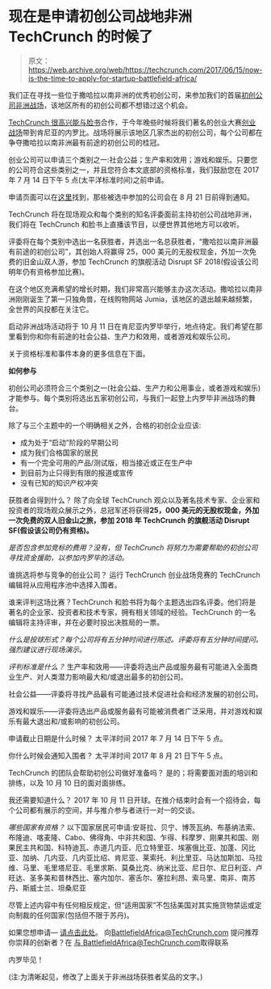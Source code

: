 # 现在是申请初创公司战地非洲 TechCrunch 的时候了

> 原文：<https://web.archive.org/web/https://techcrunch.com/2017/06/15/now-is-the-time-to-apply-for-startup-battlefield-africa/>

我们正在寻找一些位于撒哈拉以南非洲的优秀初创公司，来参加我们的首届[初创公司非洲战场](https://web.archive.org/web/20221025222321/https://beta.techcrunch.com/event-info/tc-startup-battlefield-africa/)，该地区所有的初创公司都不想错过这个机会。

[TechCrunch 很高兴能与脸书](https://web.archive.org/web/20221025222321/https://beta.techcrunch.com/2017/05/18/techcrunch-to-host-a-startup-competition-with-facebook-in-nairobi/)合作，于今年晚些时候将我们著名的创业大赛[创业战场](https://web.archive.org/web/20221025222321/https://beta.techcrunch.com/startup-battlefield/)带到肯尼亚的内罗比。战场将展示该地区几家杰出的初创公司，每个公司都在争夺撒哈拉以南非洲最有前途的初创公司的桂冠。

创业公司可以申请三个类别之一:社会公益；生产率和效用；游戏和娱乐。只要您的公司符合这些类别之一，并且您符合本文底部的资格标准，我们鼓励您在 2017 年 7 月 14 日下午 5 点(太平洋标准时间)之前申请。

申请页面可以在[这里](https://web.archive.org/web/20221025222321/https://battlefieldafrica.beta.techcrunch.com/)找到，那些被选中参加的公司会在 8 月 21 日前得到通知。

TechCrunch 将在现场观众和每个类别的知名评委面前主持初创公司战地非洲，我们将在 TechCrunch 和脸书上直播该节目，以便世界其他地方可以收听。

评委将在每个类别中选出一名获胜者，并选出一名总获胜者，“撒哈拉以南非洲最有前途的初创公司”，其创始人将赢得 25，000 美元的无股权现金，外加一次免费的旧金山双人游，参加 TechCrunch 的旗舰活动 Disrupt SF 2018(假设该公司明年仍有资格参加比赛)。

在这个地区充满希望的增长时期，我们非常高兴能够主办这次活动。撒哈拉以南非洲刚刚诞生了第一只独角兽，在线购物网站 Jumia，该地区的退出越来越频繁，全世界的风投都在关注它。

启动非洲战场活动将于 10 月 11 日在肯尼亚内罗毕举行，地点待定。我们希望在那里看到你和你有前途的社会公益、生产力和效用，或者游戏和娱乐公司。

关于资格标准和事件本身的更多信息在下面。

**如何参与**

初创公司必须符合三个类别之一(社会公益、生产力和公用事业，或者游戏和娱乐)才能参与。每个类别将选出五家初创公司，与我们一起登上内罗毕非洲战场的舞台。

除了与三个主题中的一个明确相关之外，合格的初创企业应该:

*   成为处于“启动”阶段的早期公司
*   成为我们合格国家的居民
*   有一个完全可用的产品/测试版，相当接近或正在生产中
*   到目前为止只得到有限的报道或宣传
*   没有已知的知识产权冲突

获胜者会得到什么？
除了向全球 TechCrunch 观众以及著名技术专家、企业家和投资者的现场观众展示之外，总冠军还将获得**25，000 美元的无股权现金，外加一次免费的双人旧金山之旅，参加 2018 年 TechCrunch 的旗舰活动 Disrupt SF(假设该公司仍有资格)。**

*是否包含参加竞标的费用？没有，但 TechCrunch 将努力为需要帮助的初创公司寻找资金援助，以参加内罗毕的活动。*

谁挑选将参与竞争的创业公司？
运行 TechCrunch 创业战场竞赛的 TechCrunch 编辑将从应用程序池中选择入围者。

谁来评判这场比赛？TechCrunch 和脸书将为每个主题选出四名评委。他们将是著名的企业家、投资者和技术专家，拥有相关领域的经验。TechCrunch 的一名编辑将主持评审，并在必要时投出决胜局的一票。

*什么是投球形式？每个公司将有五分钟时间进行陈述。评委将有五分钟时间提问。强烈建议进行现场演示。*

*评判标准是什么？* 生产率和效用——评委将选出产品或服务最有可能进入全面商业生产、对人类潜力影响最大和/或退出最多的初创公司。

社会公益——评委将寻找产品最有可能通过技术促进社会和经济发展的初创公司。

游戏和娱乐——评委将选出产品或服务最有可能被消费者广泛采用，并对游戏和娱乐有最大退出和/或影响的初创公司。

申请截止日期是什么时候？
太平洋时间 2017 年 7 月 14 日下午 5 点。

你什么时候会通知入围者？
太平洋时间 2017 年 8 月 21 日下午 5 点。

TechCrunch 的团队会帮助初创公司做好准备吗？
是的；将需要面对面的培训和排练，以及 10 月 10 日的面对面排练。

我还需要知道什么？
2017 年 10 月 11 日开球。在推介结束时会有一个招待会，每个公司都有展示的空间，并与推介参与者进行一对一的交谈。

*哪些国家有资格？* 以下国家居民可申请:安哥拉、贝宁、博茨瓦纳、布基纳法索、布隆迪、喀麦隆、Cabo、佛得角、中非共和国、乍得、科摩罗、刚果共和国、刚果民主共和国、科特迪瓦、赤道几内亚、厄立特里亚、埃塞俄比亚、加蓬、冈比亚、加纳、几内亚、几内亚比绍、肯尼亚、莱索托、利比里亚、马达加斯加、马拉维、马里、毛里塔尼亚、毛里求斯、莫桑比克、纳米比亚、尼日尔、尼日利亚、卢旺达、圣多美和普林西比、塞内加尔、塞舌尔、塞拉利昂、索马里、南非、南苏丹、斯威士兰、坦桑尼亚

尽管上述内容中有任何相反规定，但“适用国家”不包括美国对其实施货物禁运或定向制裁的任何国家(包括但不限于苏丹)。

如果您想申请— [请点击此处](https://web.archive.org/web/20221025222321/http://battlefieldafrica.beta.techcrunch.com/)。
向[BattlefieldAfrica@TechCrunch.com](https://web.archive.org/web/20221025222321/mailto:AfricaBattlefield@TechCrunch.com)
提问推荐你崇拜的创新者？在 [与 BattlefieldAfrica@TechCrunch.com](https://web.archive.org/web/20221025222321/mailto:BattlefieldAfrica@TechCrunch.com)取得联系

内罗毕见！

(注:为清晰起见，修改了上面关于非洲战场获胜者奖品的文字。)